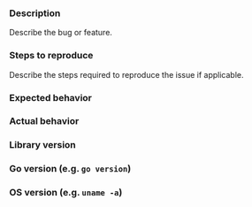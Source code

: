 <!--- Just have a general question? Join us on https://gitter.im/nem-toolchain/Lobby -->

<!--- Please follow the template for every bug -->

### Description

Describe the bug or feature.

### Steps to reproduce

Describe the steps required to reproduce the issue if applicable.

### Expected behavior

### Actual behavior

### Library version

### Go version (e.g. `go version`)

### OS version (e.g. `uname -a`)
